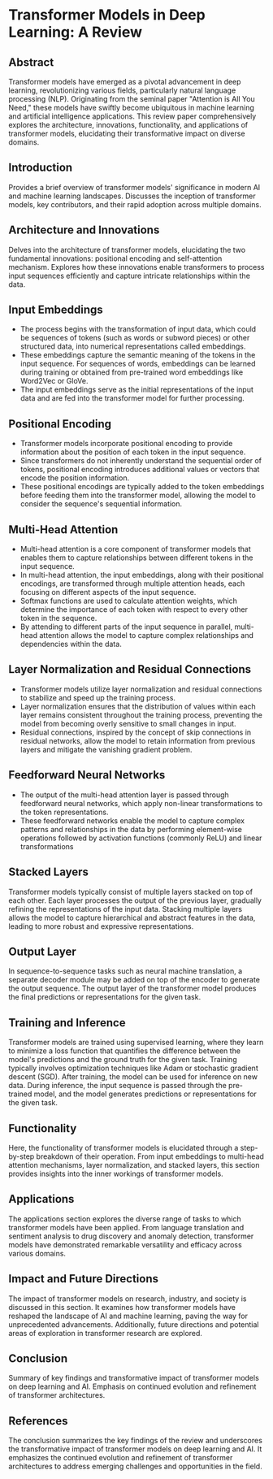 # Transformer Models in Deep Learning: A Review

## Abstract
Transformer models have emerged as a pivotal advancement in deep learning, revolutionizing various fields, particularly natural language processing (NLP). Originating from the seminal paper "Attention is All You Need," these models have swiftly become ubiquitous in machine learning and artificial intelligence applications. This review paper comprehensively explores the architecture, innovations, functionality, and applications of transformer models, elucidating their transformative impact on diverse domains.

## Introduction
Provides a brief overview of transformer models' significance in modern AI and machine learning landscapes. Discusses the inception of transformer models, key contributors, and their rapid adoption across multiple domains.

## Architecture and Innovations
Delves into the architecture of transformer models, elucidating the two fundamental innovations: positional encoding and self-attention mechanism. Explores how these innovations enable transformers to process input sequences efficiently and capture intricate relationships within the data.

## Input Embeddings
-	The process begins with the transformation of input data, which could be sequences of tokens (such as words or subword pieces) or other structured data, into numerical representations called embeddings.
-	These embeddings capture the semantic meaning of the tokens in the input sequence. For sequences of words, embeddings can be learned during training or obtained from pre-trained word embeddings like Word2Vec or GloVe.
-	The input embeddings serve as the initial representations of the input data and are fed into the transformer model for further processing.


## Positional Encoding
-	Transformer models incorporate positional encoding to provide information about the position of each token in the input sequence.
-	Since transformers do not inherently understand the sequential order of tokens, positional encoding introduces additional values or vectors that encode the position information.
-	These positional encodings are typically added to the token embeddings before feeding them into the transformer model, allowing the model to consider the sequence's sequential information.


## Multi-Head Attention
-	Multi-head attention is a core component of transformer models that enables them to capture relationships between different tokens in the input sequence.
-	In multi-head attention, the input embeddings, along with their positional encodings, are transformed through multiple attention heads, each focusing on different aspects of the input sequence.
-	Softmax functions are used to calculate attention weights, which determine the importance of each token with respect to every other token in the sequence.
-	By attending to different parts of the input sequence in parallel, multi-head attention allows the model to capture complex relationships and dependencies within the data.


## Layer Normalization and Residual Connections
-	Transformer models utilize layer normalization and residual connections to stabilize and speed up the training process.
-	Layer normalization ensures that the distribution of values within each layer remains consistent throughout the training process, preventing the model from becoming overly sensitive to small changes in input.
-	Residual connections, inspired by the concept of skip connections in residual networks, allow the model to retain information from previous layers and mitigate the vanishing gradient problem.


## Feedforward Neural Networks
-	The output of the multi-head attention layer is passed through feedforward neural networks, which apply non-linear transformations to the token representations.
-	These feedforward networks enable the model to capture complex patterns and relationships in the data by performing element-wise operations followed by activation functions (commonly ReLU) and linear transformations


## Stacked Layers
Transformer models typically consist of multiple layers stacked on top of each other. Each layer processes the output of the previous layer, gradually refining the representations of the input data. Stacking multiple layers allows the model to capture hierarchical and abstract features in the data, leading to more robust and expressive representations.

## Output Layer
In sequence-to-sequence tasks such as neural machine translation, a separate decoder module may be added on top of the encoder to generate the output sequence. The output layer of the transformer model produces the final predictions or representations for the given task.

## Training and Inference
Transformer models are trained using supervised learning, where they learn to minimize a loss function that quantifies the difference between the model's predictions and the ground truth for the given task. Training typically involves optimization techniques like Adam or stochastic gradient descent (SGD). After training, the model can be used for inference on new data. During inference, the input sequence is passed through the pre-trained model, and the model generates predictions or representations for the given task.

## Functionality
Here, the functionality of transformer models is elucidated through a step-by-step breakdown of their operation. From input embeddings to multi-head attention mechanisms, layer normalization, and stacked layers, this section provides insights into the inner workings of transformer models.

## Applications
The applications section explores the diverse range of tasks to which transformer models have been applied. From language translation and sentiment analysis to drug discovery and anomaly detection, transformer models have demonstrated remarkable versatility and efficacy across various domains.

## Impact and Future Directions
The impact of transformer models on research, industry, and society is discussed in this section. It examines how transformer models have reshaped the landscape of AI and machine learning, paving the way for unprecedented advancements. Additionally, future directions and potential areas of exploration in transformer research are explored.

## Conclusion
Summary of key findings and transformative impact of transformer models on deep learning and AI. Emphasis on continued evolution and refinement of transformer architectures.

## References
The conclusion summarizes the key findings of the review and underscores the transformative impact of transformer models on deep learning and AI. It emphasizes the continued evolution and refinement of transformer architectures to address emerging challenges and opportunities in the field.

